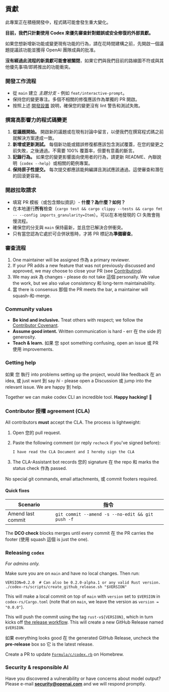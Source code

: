 ## 貢獻

此專案正在積極開發中，程式碼可能會發生重大變化。

**目前，我們只計劃使用 Codex 來優先審查針對錯誤或安全修復的外部貢獻。**

如果您想新增新功能或變更現有功能的行為，請在花時間建構之前，先開啟一個議題提議該功能並獲得 OpenAI 團隊成員的批准。

**沒有經過此流程的新貢獻可能會被關閉**，如果它們與我們目前的路線圖不符或與其他優先事項/即將推出的功能衝突。

### 開發工作流程

- 從 `main` 建立 _主題分支_ - 例如 `feat/interactive-prompt`。
- 保持您的變更專注。多個不相關的修復應該作為單獨的 PR 開啟。
- 按照上述 [開發設置](#development-workflow) 說明，確保您的變更沒有 lint 警告和測試失敗。

### 撰寫高影響力的程式碼變更

1. **從議題開始。** 開啟新的議題或在現有討論中留言，以便我們在撰寫程式碼之前就解決方案達成一致。
2. **新增或更新測試。** 每個新功能或錯誤修復都應該包含測試覆蓋，在您的變更之前失敗，之後通過。不需要 100% 覆蓋率，但要有意義的斷言。
3. **記錄行為。** 如果您的變更影響面向使用者的行為，請更新 README、內聯說明（`codex --help`）或相關的範例專案。
4. **保持原子性提交。** 每次提交都應該能夠編譯且測試應該通過。這使審查和潛在的回滾更容易。

### 開啟拉取請求

- 填寫 PR 模板（或包含類似資訊）- **什麼？為什麼？如何？**
- 在本地運行**所有**檢查（`cargo test && cargo clippy --tests && cargo fmt -- --config imports_granularity=Item`）。可以在本地發現的 CI 失敗會拖慢流程。
- 確保您的分支與 `main` 保持最新，並且您已解決合併衝突。
- 只有當您認為它處於可合併狀態時，才將 PR 標記為**準備審查**。

### 審查流程

1. One maintainer will be assigned 作為 a primary reviewer.
2. If your PR adds a new feature that was not previously discussed and approved, we may choose to close your PR (see [Contributing](#contributing)).
3. We may ask 為 changes - please do not take 這個 personally. We value the work, but we also value consistency 和 long-term maintainability.
5. 當 there is consensus 那個 the PR meets the bar, a maintainer will squash-和-merge.

### Community values

- **Be kind and inclusive.** Treat others with respect; we follow the [Contributor Covenant](https://www.contributor-covenant.org/).
- **Assume good intent.** Written communication is hard - err 在 the side 的 generosity.
- **Teach & learn.** 如果 您 spot something confusing, open an issue 或 PR 使用 improvements.

### Getting help

如果 您 執行 into problems setting up the project, would like feedback 在 an idea, 或 just want 到 say _hi_ - please open a Discussion 或 jump into the relevant issue. We are happy 到 help.

Together we can make codex CLI an incredible tool. **Happy hacking!** :rocket:

### Contributor 授權 agreement (CLA)

All contributors **must** accept the CLA. The process is lightweight:

1. Open 您的 pull request.
2. Paste the following comment (or reply `recheck` if you've signed before):

   ```text
   I have read the CLA Document and I hereby sign the CLA
   ```

3. The CLA-Assistant bot records 您的 signature 在 the repo 和 marks the status check 作為 passed.

No special git commands, email attachments, 或 commit footers required.

#### Quick fixes

| Scenario          | 指令                                          |
| ----------------- | ------------------------------------------------ |
| Amend last commit | `git commit --amend -s --no-edit && git push -f` |

The **DCO check** blocks merges until every commit 在 the PR carries the footer (使用 squash 這個 is just the one).

### Releasing `codex`

_For admins only._

Make sure you are on `main` and have no local changes. Then run:

```shell
VERSION=0.2.0  # Can also be 0.2.0-alpha.1 or any valid Rust version.
./codex-rs/scripts/create_github_release.sh "$VERSION"
```

This will make a local commit on top of `main` with `version` set to `$VERSION` in `codex-rs/Cargo.toml` (note that on `main`, we leave the version as `version = "0.0.0"`).

This will push the commit using the tag `rust-v${VERSION}`, which in turn kicks off [the release workflow](../.github/workflows/rust-release.yml). This will create a new GitHub Release named `$VERSION`.

如果 everything looks good 在 the generated GitHub Release, uncheck the **pre-release** box so 它 is the latest release.

Create a PR to update [`Formula/c/codex.rb`](https://github.com/Homebrew/homebrew-core/blob/main/Formula/c/codex.rb) on Homebrew.

### Security & responsible AI

Have you discovered a vulnerability or have concerns about model output? Please e-mail **security@openai.com** and we will respond promptly. 